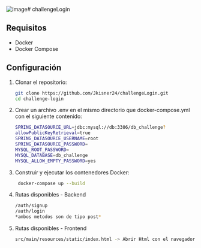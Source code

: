 ![image](https://github.com/Jkisner24/challenge-login/assets/96829210/58b9bf0f-f256-465d-afbd-76c56b906cee)# challengeLogin

## Requisitos

- Docker
- Docker Compose

## Configuración

1. Clonar el repositorio:

   ```sh
   git clone https://github.com/Jkisner24/challengeLogin.git
   cd challenge-login


2. Crear un archivo .env en el mismo directorio que docker-compose.yml con el siguiente contenido:
   ```sh
   SPRING_DATASOURCE_URL=jdbc:mysql://db:3306/db_challenge? 
   allowPublicKeyRetrieval=true
   SPRING_DATASOURCE_USERNAME=root
   SPRING_DATASOURCE_PASSWORD=
   MYSQL_ROOT_PASSWORD=
   MYSQL_DATABASE=db_challenge
   MYSQL_ALLOW_EMPTY_PASSWORD=yes

3. Construir y ejecutar los contenedores Docker:
   ```sh
    docker-compose up --build

4. Rutas disponibles - Backend
   ```sh
   /auth/signup 
   /auth/login
   *ambos metodos son de tipo post*

5. Rutas disponibles - Frontend 
   ```sh
   src/main/resources/static/index.html -> Abrir Html con el navegador y se despliega el html.



